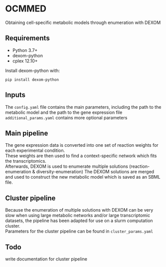 # OCMMED
Obtaining cell-specific metabolic models through enumeration with DEXOM

## Requirements
- Python 3.7+
- dexom-python
- cplex 12.10+

Install dexom-python with:

`pip install dexom-python`

## Inputs
The `config.yaml` file contains the main parameters, including the path to the metabolic model and the path to the gene expression file  
`additional_params.yaml` contains more optional parameters

## Main pipeline
The gene expression data is converted into one set of reaction weights for each experimental condition.  
These weights are then used to find a context-specific network which fits the transcriptomics.  
Afterwards, DEXOM is used to enumerate multiple solutions (reaction-enumeration & diversity-enumeration)
The DEXOM solutions are merged and used to construct the new metabolic model which is saved as an SBML file.

## Cluster pipeline
Because the enumeration of multiple solutions with DEXOM can be very slow when using large metabolic networks and/or large transcriptomic datasets, the pipeline has been adapted for use on a slurm computation cluster.  
Parameters for the cluster pipeline can be found in `cluster_params.yaml`  

## Todo
write documentation for cluster pipeline
